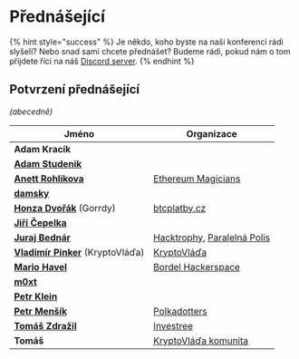 # Přednášející

{% hint style="success" %}
Je někdo, koho byste na naši konferenci rádi slyšeli? Nebo snad sami chcete přednášet? Budeme rádi, pokud nám o tom přijdete říci na náš [Discord server](https://discord.gg/5k9dEtVhnv).
{% endhint %}

## Potvrzení přednášející

_(abecedně)_

| Jméno                                                                | Organizace                                                                         |
| -------------------------------------------------------------------- | ---------------------------------------------------------------------------------- |
| **Adam Kracík**                                                      |                                                                                    |
| ****[**Adam Studenik**](https://twitter.com/adamstudenik)****        |                                                                                    |
| ****[**Anett Rohlikova**](https://twitter.com/anettrolikova)****     | [Ethereum Magicians](https://ethereum-magicians.org)                               |
| ****[**damsky**](https://twitter.com/CryptoDamSky)****               |                                                                                    |
| [**Honza Dvořák**](https://twitter.com/\_Honza\_Dvorak) (Gorrdy)     | [btcplatby.cz](https://btcplatby.cz)                                               |
| ****[**Jiří Čepelka**](https://twitter.com/JiriCepelka)****          |                                                                                    |
| ****[**Juraj Bednár**](https://twitter.com/jurbed)****               | [Hacktrophy](https://hacktrophy.com), [Paralelná Polis](https://paralelnapolis.sk) |
| [**Vladimír Pinker**](https://twitter.com/KryptoVlada) (KryptoVláďa) | [KryptoVláďa](https://www.kryptovlada.win)                                         |
| ****[**Mario Havel**](https://twitter.com/TMIYChao)****              | [Bordel Hackerspace](https://bordel.paralelnipolis.cz/#/)                          |
| ****[**m0xt**](https://twitter.com/m0xt\_)****                       |                                                                                    |
| ****[**Petr Klein**](https://twitter.com/kleinpetr\_com)****         |                                                                                    |
| ****[**Petr Menšík**](https://twitter.com/petr\_mensik)****          | [Polkadotters](https://twitter.com/polkadotterss)                                  |
| ****[**Tomáš Zdražil**](https://twitter.com/investree\_cz)****       | [Investree](https://investree.cz)                                                  |
| **Tomáš**                                                            | [KryptoVláďa komunita](https://www.kryptovlada.win)                                |

